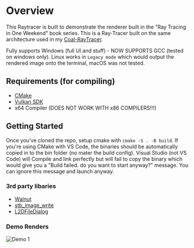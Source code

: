# Overview

This Raytracer is built to demonstrate the renderer built in the "Ray Tracing in One Weekend" book series. This is a Ray-Tracer built on the same architecture used in my [Coal-RayTracer](https://github.com/AbduEhab/Coal-RayTracer).

Fully supports Windows (full UI and stuff) - NOW SUPPORTS GCC (tested on windows only). Linux works in `Legacy mode` which would output the rendered image onto the terminal, macOS was not tested.

## Requirements (for compiling)
- [CMake](https://cmake.org/)
- [Vulkan SDK](https://vulkan.lunarg.com/sdk/home#windows)
- x64 Compiler (DOES NOT WORK WITH x86 COMPILERS!!!)

## Getting Started
Once you've cloned the repo, setup cmake with `cmake -S . -B build`. If you're using CMake with VS Code, the binaries should be automatically copied in to the bin folder (no mater the build config). 
Visual Studio (not VS Code) will Compile and link perfectly but will fail to copy the binary which would give you a "Build failed. do you want to start anyway?" message. You can ignore this message and launch anyway.

### 3rd party libaries
- [Walnut](https://github.com/TheCherno/Walnut)
- [stb_image_write](https://github.com/nothings/stb/blob/master/stb_image_write.h)
- [L2DFileDialog](https://github.com/Limeoats/L2DFileDialog)

### Demo Renders
![Demo 1](https://github.com/AbduEhab/Cpp-RayTracer/blob/main/bin/Main_Test_Scene.png)
